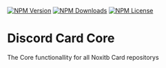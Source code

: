 [![NPM Version](https://img.shields.io/npm/v/disccore?color=00DEC8&style=for-the-badge)](https://www.npmjs.com/package/@discord-card/core)
[![NPM Downloads](https://img.shields.io/npm/dt/disccore?color=00DEC8&style=for-the-badge)](https://www.npmjs.com/package/disccore)
[![NPM License](https://img.shields.io/npm/l/disccore?color=00DEC8&style=for-the-badge)](https://www.npmjs.com/package/disccore)

#  Discord Card Core
The Core functionallity for all Noxitb Card repositorys